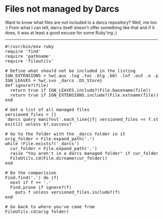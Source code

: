 # Files not managed by Darcs

Want to know what files are not included in a darcs repository? Well, me too :) From what I can tell, darcs itself doesn't offer something like that and if it does, it was at least a good excuse for some Ruby'ing ;)



-------------------------------



<pre class="code">
#!/usr/bin/env ruby
require &apos;find&apos;
require &apos;pathname&apos;
require &apos;fileutils&apos;

# Define what should not be included in the listing
IGN_EXTENSIONS = %w{.aux .log .toc .blg .bbl .lof .out .o .pyc .class .bak}
IGN_LEAVES = %w{.svn _darcs .DS_Store}
def ignore?(file)
  return true if IGN_LEAVES.include?(File.basename(file))
  return true if IGN_EXTENSIONS.include?(File.extname(file))
end

# Get a list of all managed files
versioned_files = []
`darcs query manifest`.each_line{|f| versioned_files &lt;&lt; f.strip}
exit(2) unless $?.success?

# Go to the folder with the _darcs folder in it
orig_folder = File.expand_path(&apos;.&apos;)
while !File.exists?(&apos;_darcs&apos;)
  cur_folder = File.expand_path(&apos;.&apos;)
  raise &quot;You aren&apos;t in a darcs managed folder&quot; if cur_folder==&apos;/&apos;
  FileUtils.cd(File.dirname(cur_folder))
end

# Do the comparision
Find.find(&apos;.&apos;) do |f|
  next if f == &apos;.&apos;
  Find.prune if ignore?(f)
	puts f unless versioned_files.include?(f)
end

# Go back to where you&apos;ve come from
FileUtils.cd(orig_folder)
</pre>